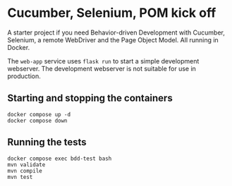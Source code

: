 # Cucumber, Selenium, POM kick off

A starter project if you need Behavior-driven Development with Cucumber, Selenium, a remote WebDriver and the Page Object Model.  All running in Docker.

The `web-app` service uses `flask run` to start a simple development webserver.  The development webserver is not suitable for use in production.

## Starting and stopping the containers
````
docker compose up -d
docker compose down
````

## Running the tests
````
docker compose exec bdd-test bash
mvn validate
mvn compile
mvn test
````
